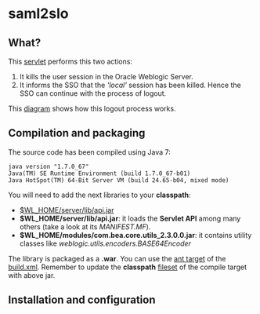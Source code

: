 # saml2slo

## What?

This [servlet](http://docs.oracle.com/javaee/7/api/javax/servlet/Servlet.html) performs this two actions:

1. It kills the user session in the Oracle Weblogic Server.
2. It informs the SSO that the *'local'* session has been killed. Hence the SSO can continue with the process of logout.

This [diagram](http://docs.oasis-open.org/security/saml/Post2.0/sstc-saml-tech-overview-2.0-cd-02_html_m50a2ba3e.gif) shows how this logout process works.

## Compilation and packaging

The source code has been compiled using Java 7:

```
java version "1.7.0_67"
Java(TM) SE Runtime Environment (build 1.7.0_67-b01)
Java HotSpot(TM) 64-Bit Server VM (build 24.65-b04, mixed mode)
```

You will need to add the next libraries to your **classpath**:

* [$WL_HOME/server/lib/api.jar](http://docs.oracle.com/middleware/1212/wls/NOTES/index.html#CJAEGAAB) 
* **$WL_HOME/server/lib/api.jar**: it loads the **Servlet API** among many others (take a look at its *MANIFEST.MF*).
* **$WL_HOME/modules/com.bea.core.utils_2.3.0.0.jar**: it contains utility classes like *weblogic.utils.encoders.BASE64Encoder* 

The library is packaged as a **.war**. You can use the [ant target](https://ant.apache.org/manual/targets.html) of the [build.xml](https://github.com/cerndb/wls-cern-sso/blob/master/WlsAttributeNameMapper/build.xml). Remember to update the **classpath** [fileset](https://ant.apache.org/manual/Types/fileset.html) of the compile target with above jar.    

## Installation and configuration


